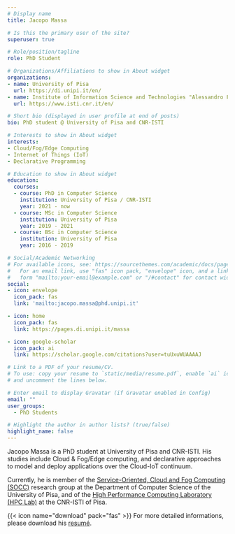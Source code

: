 ```yaml
---
# Display name
title: Jacopo Massa

# Is this the primary user of the site?
superuser: true

# Role/position/tagline
role: PhD Student

# Organizations/Affiliations to show in About widget
organizations:
- name: University of Pisa
  url: https://di.unipi.it/en/
- name: Institute of Information Science and Technologies "Alessandro Faedo" - ISTI
  url: https://www.isti.cnr.it/en/

# Short bio (displayed in user profile at end of posts)
bio: PhD student @ University of Pisa and CNR-ISTI

# Interests to show in About widget
interests:
- Cloud/Fog/Edge Computing
- Internet of Things (IoT)
- Declarative Programming

# Education to show in About widget
education:
  courses:
  - course: PhD in Computer Science
    institution: University of Pisa / CNR-ISTI
    year: 2021 - now
  - course: MSc in Computer Science
    institution: University of Pisa
    year: 2019 - 2021
  - course: BSc in Computer Science
    institution: University of Pisa
    year: 2016 - 2019

# Social/Academic Networking
# For available icons, see: https://sourcethemes.com/academic/docs/page-builder/#icons
#   For an email link, use "fas" icon pack, "envelope" icon, and a link in the
#   form "mailto:your-email@example.com" or "/#contact" for contact widget.
social:
- icon: envelope
  icon_pack: fas
  link: 'mailto:jacopo.massa@phd.unipi.it'

- icon: home
  icon_pack: fas
  link: https://pages.di.unipi.it/massa

- icon: google-scholar
  icon_pack: ai
  link: https://scholar.google.com/citations?user=tuUxuWUAAAAJ

# Link to a PDF of your resume/CV.
# To use: copy your resume to `static/media/resume.pdf`, enable `ai` icons in `params.toml`, 
# and uncomment the lines below.

# Enter email to display Gravatar (if Gravatar enabled in Config)
email: ""
user_groups:
  - PhD Students

# Highlight the author in author lists? (true/false)
highlight_name: false
---
```


Jacopo Massa is a PhD student at University of Pisa and CNR-ISTI. His studies include Cloud & Fog/Edge computing, and declarative approaches to model and deploy applications over the Cloud-IoT continuum. 

Currently, he is member of the [Service-Oriented, Cloud and Fog Computing (SOCC)](https://di-unipi-socc.github.io) research group at the Department of Computer Science of the University of Pisa, and of the [High Performance Computing Laboratory (HPC Lab)](http://hpc.isti.cnr.it) at the CNR-ISTI of Pisa.

{{< icon name="download" pack="fas" >}} For more detailed informations, please download his [resumé](https://bit.ly/cv-massa-jacopo).
